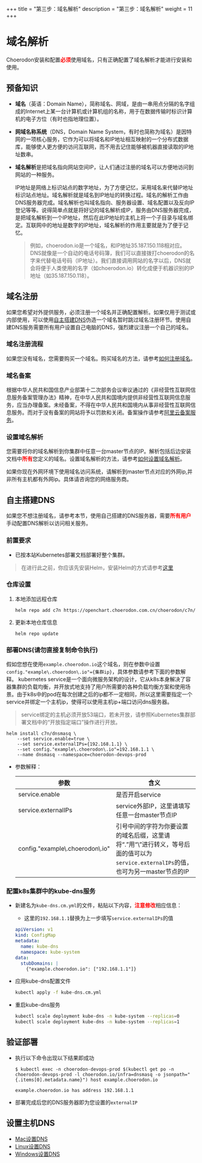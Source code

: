 +++
title = "第三步：域名解析"
description = "第三步：域名解析"
weight = 11
+++

# 域名解析

<div>
<div>Choerodon安装和配置<span style="color: #ff0000;"><strong>必须</strong></span>使用域名，只有正确配置了域名解析才能进行安装和使用。</div>
</div>

## 预备知识

- **域名**（英语：Domain Name），简称域名、网域，是由一串用点分隔的名字组成的Internet上某一台计算机或计算机组的名称，用于在数据传输时标识计算机的电子方位（有时也指地理位置）。

- **网域名称系统**（DNS，Domain Name System，有时也简称为域名）是因特网的一项核心服务，它作为可以将域名和IP地址相互映射的一个分布式数据库，能够使人更方便的访问互联网，而不用去记住能够被机器直接读取的IP地址数串。

- **域名解析**是把域名指向网站空间IP，让人们通过注册的域名可以方便地访问到网站的一种服务。
    
    IP地址是网络上标识站点的数字地址，为了方便记忆，采用域名来代替IP地址标识站点地址。域名解析就是域名到IP地址的转换过程。域名的解析工作由DNS服务器完成。域名解析也叫域名指向、服务器设置、域名配置以及反向IP登记等等。说得简单点就是将好记的域名解析成IP，服务由DNS服务器完成，是把域名解析到一个IP地址，然后在此IP地址的主机上将一个子目录与域名绑定。互联网中的地址是数字的IP地址，域名解析的作用主要就是为了便于记忆。

    > 例如，choerodon.io是一个域名，和IP地址35.187.150.118相对应。DNS就像是一个自动的电话号码簿，我们可以直接拨打choerodon的名字来代替电话号码（IP地址）。我们直接调用网站的名字以后，DNS就会将便于人类使用的名字（如choerodon.io）转化成便于机器识别的IP地址（如35.187.150.118）。


## 域名注册

如果您希望对外提供服务，必须注册一个域名并正确配置解析。如果仅用于测试或内部使用，可以使用[自主搭建DNS](#自主搭建dns)伪造一个域名暂时跳过域名注册环节。使用自建DNS服务需要所有用户设置自己电脑的DNS，强烈建议注册一个自己的域名。

### 域名注册流程

如果您没有域名，您需要购买一个域名。购买域名的方法，请参考[如何注册域名](https://help.aliyun.com/document_detail/54068.html?spm=a2c4g.11186623.2.3.IZnRtO)。

### 域名备案

根据中华人民共和国信息产业部第十二次部务会议审议通过的《非经营性互联网信息服务备案管理办法》精神，在中华人民共和国境内提供非经营性互联网信息服务，应当办理备案。未经备案，不得在中华人民共和国境内从事非经营性互联网信息服务。而对于没有备案的网站将予以罚款和关闭。备案操作请参考[阿里云备案服务](https://beian.aliyun.com/)。

### 设置域名解析

您需要将你的域名解析到你集群中任意一台master节点的IP。解析包括后边安装文档中<span style="color: #ff0000;"><strong>所有</strong></span>您定义的域名。设置域名解析的方法，请参考[如何设置域名解析](https://help.aliyun.com/document_detail/29716.html?spm=a2c4g.11186623.2.13.IZnRtO)。

如果你现在外网环境下使用域名访问系统，请解析到master节点对应的外网ip,并非所有主机都有外网ip。具体请咨询您的网络服务商。

## 自主搭建DNS

如果您不想注册域名，请参考本节，使用自己搭建的DNS服务器，需要<span style="color: #ff0000;"><strong>所有用户</strong></span>手动配置DNS解析以访问相关服务。

### 前置要求

- 已按本站Kubernetes部署文档部署好整个集群。

<blockquote class="warning">
在进行此之前，你应该先安装Helm，安装Helm的方式请参考<a href='../parts/base/helm/'>这里</a>
</blockquote>

### 仓库设置

1. 本地添加远程仓库

    ```shell
    helm repo add c7n https://openchart.choerodon.com.cn/choerodon/c7n/
    ```

1. 更新本地仓库信息

    ```shell
    helm repo update 
    ```

### 部署DNS(请勿直接复制命令执行)

假如您想在使用`example.choerodon.io`这个域名，则在参数中设置`config."example\.choerodon\.io"={集群ip}`，具体参数请参考下面的参数解释。
kubernetes service是一个面向微服务架构的设计，它从k8s本身解决了容器集群的负载均衡，并开放式地支持了用户所需要的各种负载均衡方案和使用场景。由于k8s中的pod在每次创建之后的ip都不一定相同，所以这里需要指定一个service并绑定一个主机ip，使得可以使用主机ip+端口访问dns服务器。

<blockquote class="warning">
service绑定的主机必须开放53端口，若未开放，请参照Kubernetes集群部署文档中的“开放指定端口”操作进行开放。
</blockquote>

```shell
helm install c7n/dnsmasq \
    --set service.enable=true \
    --set service.externalIPs={192.168.1.1} \
    --set config."example\.choerodon\.io"=192.168.1.1 \
    --name dnsmasq --namespace=choerodon-devops-prod
```

- 参数解释：

    | 参数 | 含义
    | --- |  --- | 
    service.enable|是否开启service
    service.externalIPs|service外部IP，这里请填写任意一台master节点IP
    config."example\\.choerodon\\.io"|引号中间的字符为你要设置的域名后缀，这里请将“.”用“\”进行转义，等号后面的值可以为`service.externalIPs`的值，也可为另一master节点的IP

### 配置k8s集群中的kube-dns服务

- 新建名为`kube-dns.cm.yml`的文件，粘贴以下内容，<span style="color: #ff0000;"><strong>注意修改</strong></span>相应信息：

    - 这里的`192.168.1.1`替换为上一步填写`service.externalIPs`的值

    ```yaml
    apiVersion: v1
    kind: ConfigMap
    metadata:
      name: kube-dns
      namespace: kube-system
    data:
      stubDomains: |
        {"example.choerodon.io": ["192.168.1.1"]}
    ```

- 应用kube-dns配置文件

    ```bash
    kubectl apply -f kube-dns.cm.yml
    ```

- 重启kube-dns服务

    ```bash
    kubectl scale deployment kube-dns -n kube-system --replicas=0
    kubectl scale deployment kube-dns -n kube-system --replicas=1
    ```

## 验证部署

- 执行以下命令出现以下结果即成功

    ```console
    $ kubectl exec -n choerodon-devops-prod $(kubectl get po -n choerodon-devops-prod -l choerodon.io/infra=dnsmasq -o jsonpath="{.items[0].metadata.name}") host example.choerodon.io

    example.choerodon.io has address 192.168.1.1
    ```

- 部署完成后您的DNS服务器即为您设置的`externalIP`

## 设置主机DNS

- [Mac设置DNS](https://jingyan.baidu.com/article/6525d4b1887abaac7d2e94ec.html)
- [Linux设置DNS](https://jingyan.baidu.com/article/d3b74d64e80e281f77e609f6.html)
- [Windows设置DNS](https://jingyan.baidu.com/article/b7001fe1a7a8c60e7282dd82.html)
